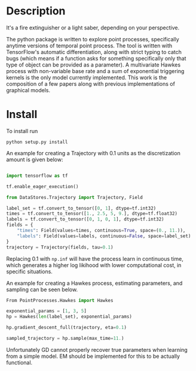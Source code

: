 # Description

It's a fire extinguisher or a light saber, depending on your perspective.

The python package is written to explore point processes, specifically anytime versions
of temporal point process.
The tool is written with TensorFlow's automatic differentiation, along with
strict typing to catch bugs 
(which means if a function asks for something specifically only that type of object can be provided as a parameter).
 A multivariate Hawkes process with non-variable base rate and a sum of
exponential triggering kernels is the only model currently implemented. 
This work is the composition of a few papers along with previous implementations
of graphical models.


# Install

To install run

```
python setup.py install
```

An example for creating a Trajectory with 0.1 units as the discretization amount
is given below: 

```python

import tensorflow as tf

tf.enable_eager_execution()

from DataStores.Trajectory import Trajectory, Field

label_set = tf.convert_to_tensor([0, 1], dtype=tf.int32)
times = tf.convert_to_tensor([1., 2.5, 5, 9.], dtype=tf.float32)
labels = tf.convert_to_tensor([0, 1, 0, 1], dtype=tf.int32)
fields = {
    "times": Field(values=times, continuous=True, space=(0., 11.)),
    "labels": Field(values=labels, continuous=False, space=label_set)
}
trajectory = Trajectory(fields, tau=0.1)
```
Replacing 0.1 with ```np.inf``` will have the process learn in continuous time, which generates a higher log likihood with lower computational cost, in specific situations.

An example for creating a Hawkes process, estimating parameters, and sampling
can be seen below.

```python
From PointProcesses.Hawkes import Hawkes

exponential_params = [1, 3, 5]
hp = Hawkes(len(label_set), exponential_params)

hp.gradient_descent_full(trajectory, eta=0.1)

sampled_trajectory = hp.sample(max_time=11.)
```

Unfortunately GD cannot properly recover true parameters when learning from a simple model.
EM should be implemented for this to be actually functional.
